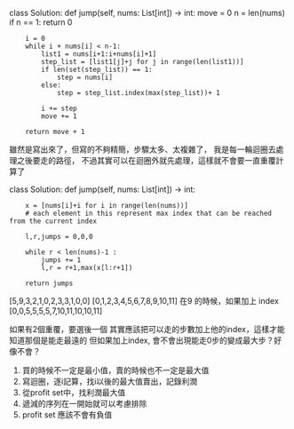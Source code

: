 class Solution:
    def jump(self, nums: List[int]) -> int:
        move = 0
        n = len(nums)
        if n == 1:
            return 0

        i = 0
        while i + nums[i] < n-1:
            list1 = nums[i+1:i+nums[i]+1]            
            step_list = [list1[j]+j for j in range(len(list1))]
            if len(set(step_list)) == 1:
                step = nums[i]
            else:
                step = step_list.index(max(step_list))+ 1

            i += step
            move += 1   

        return move + 1


雖然是寫出來了，但寫的不夠精簡，步驟太多、太複雜了，
我是每一輪迴圈去處理之後要走的路徑，
不過其實可以在迴圈外就先處理，這樣就不會要一直重覆計算了


class Solution:
    def jump(self, nums: List[int]) -> int:

        x = [nums[i]+i for i in range(len(nums))]  
        # each element in this represent max index that can be reached from the current index 

        l,r,jumps = 0,0,0

        while r < len(nums)-1 :
            jumps += 1
            l,r = r+1,max(x[l:r+1]) 

        return jumps


[5,9,3,2,1,0,2,3,3,1,0,0]
[0,1,2,3,4,5,6,7,8,9,10,11]
在9 的時候，如果加上 index
[0,0,5,5,5,5,7,10,11,10,10,11]

如果有2個重覆，要選後一個
其實應該把可以走的步數加上他的index，這樣才能知道那個是能走最遠的
但如果加上index, 會不會出現能走0步的變成最大步？好像不會？


1. 買的時候不一定是最小值，賣的時候也不一定是最大值
2. 寫迴圈，逐i記算，找i以後的最大值賣出，記錄利潤
3. 從profit set中，找利潤最大值
4. 遞減的序列在一開始就可以考慮排除
5. profit set 應該不會有負值

